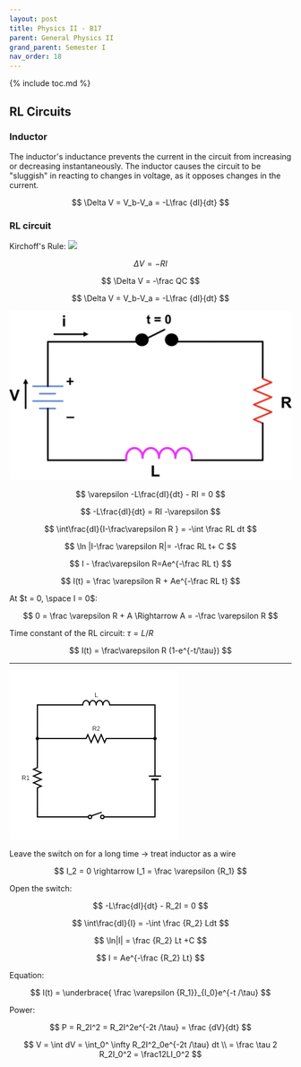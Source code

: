 ```yaml
---
layout: post
title: Physics II - B17
parent: General Physics II
grand_parent: Semester I
nav_order: 18
---
```


{% include toc.md %}

## RL Circuits
### Inductor

The inductor's inductance prevents the current in the circuit from increasing or decreasing instantaneously. The inductor causes the circuit to be "sluggish" in reacting to changes in voltage, as it opposes changes in the current.

$$
\Delta V = V_b-V_a = -L\frac {dI}{dt}
$$

### RL circuit
Kirchoff's Rule:
<img src="http://hades.mech.northwestern.edu/images/1/16/Kirchhoff_sign_conventions.gif" />

$$
\Delta V = -RI
$$

$$
\Delta V = -\frac QC
$$

$$
\Delta V =  V_b-V_a = -L\frac {dI}{dt}
$$

![](AoHZav3.png)

$$
\varepsilon -L\frac{dI}{dt} - RI = 0
$$

$$
-L\frac{dI}{dt} = RI -\varepsilon 
$$

$$
\int\frac{dI}{I-\frac\varepsilon R } = -\int \frac RL dt
$$

$$
\ln |I-\frac \varepsilon R|= -\frac RL t+ C
$$

$$
I - \frac\varepsilon R=Ae^{-\frac RL t}
$$

$$
I(t) = \frac \varepsilon R + Ae^{-\frac RL t}
$$

At $t = 0, \space I = 0$: 

$$
0 = \frac \varepsilon R + A \Rightarrow A = -\frac \varepsilon R
$$

Time constant of the RL circuit: $\tau = L/R$  

$$
I(t) = \frac\varepsilon R (1-e^{-t/\tau})
$$

---

<img src="guMuRuO.png"/>


Leave the switch on for a long time → treat inductor as a wire

$$
I_2 = 0 \rightarrow I_1 = \frac \varepsilon {R_1}
$$

Open the switch:

$$
-L\frac{dI}{dt} - R_2I = 0
$$

$$
\int\frac{dI}{I} = -\int \frac {R_2} Ldt 
$$

$$
\ln|I| = \frac {R_2} Lt +C 
$$

$$
I = Ae^{-\frac {R_2} Lt}
$$

Equation:

$$
I(t) = \underbrace{ \frac \varepsilon {R_1}}_{I_0}e^{-t /\tau}
$$

Power:

$$
P = R_2I^2 = R_2I^2e^{-2t /\tau} = \frac {dV}{dt}
$$

$$
V = \int dV = \int_0^ \infty R_2I^2_0e^{-2t /\tau} dt \\ = \frac \tau 2 R_2I_0^2 = \frac12LI_0^2
$$

